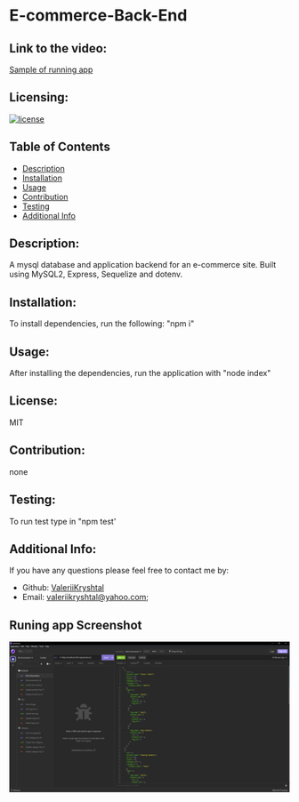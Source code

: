 # E-commerce-Back-End
## Link to the video:
[Sample of running app](https://youtu.be/_GxUZMFkt9Q)
## Licensing:
[![license](https://img.shields.io/badge/license-MIT-blue)](https://shields.io)
## Table of Contents 
- [Description](#description)
- [Installation](#installation)
- [Usage](#usage)
- [Contribution](#contribution)
- [Testing](#testing)
- [Additional Info](#additional-info)
## Description:
A mysql database and application backend for an e-commerce site. Built using MySQL2, Express, Sequelize and dotenv.
## Installation:
To install dependencies, run the following: "npm i"
## Usage:
After installing the dependencies, run the application with "node index"
## License:
MIT
## Contribution:
none
## Testing:
To run test type in "npm test'
## Additional Info:
If you have any questions please feel free to contact me by:
- Github: [ValeriiKryshtal](https://github.com/ValeriiKryshtal)
- Email: valeriikryshtal@yahoo.com;
## Runing app Screenshot
![screenshot](https://github.com/ValeriiKryshtal/E-commerce-Back-End/blob/main/assets/TestEcommerce.jpg) 
